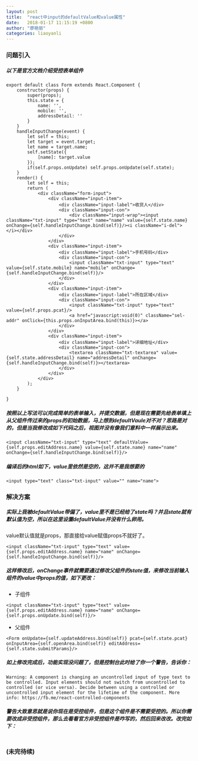```yaml
---
layout: post
title:  "react中input的defaultValue和value属性"
date:   2018-01-17 11:15:19 +0800
author: "廖艳丽"
categories: liaoyanli
---
```

### 问题引入
##### 以下是官方文档介绍受控表单组件
```
export default class Form extends React.Component {
	constructor(props) {
	    super(props);
	    this.state = {
            name: '',
            mobile: '',
            addressDetail: ''
        }
    }
    handleInputChange(event) {
        let self = this;
        let target = event.target;
        let name = target.name;
        self.setState({
            [name]: target.value
        });
        if(self.props.onUpdate) self.props.onUpdate(self.state);
    }
   	render() {
        let self = this;
     	return (
            <div className="form-input">
                <div className="input-item">
                    <div className="input-label">收货人</div>
                    <div className="input-con">
                        <div className="input-wrap"><input className="txt-input" type="text" name="name" value={self.state.name}  onChange={self.handleInputChange.bind(self)}/><i className="i-del"></i></div>
                    </div>
                </div>
                <div className="input-item">
                    <div className="input-label">手机号码</div>
                    <div className="input-con">
                        <input className="txt-input" type="text" value={self.state.mobile} name="mobile" onChange={self.handleInputChange.bind(self)}/>
                    </div>
                </div>
                <div className="input-item">
                    <div className="input-label">所在区域</div>
                    <div className="input-con">
                        <input className="txt-input" type="text" value={self.props.pcat}/>
                        <a href="javascript:void(0)" className="sel-addr" onClick={this.props.onInputArea.bind(this)}></a>
                    </div>
                </div>
                <div className="input-item">
                    <div className="input-label">详细地址</div>
                    <div className="input-con">
                        <textarea className="txt-textarea" value={self.state.addressDetail} name="addressDetail" onChange={self.handleInputChange.bind(self)}></textarea>
                    </div>
                </div>
            </div>
     	);
  	}

}
```

##### 按照以上写法可以完成简单的表单输入，并提交数据，但是现在需要先给表单填上从父组件传过来的props的初始数据，马上想到defaultVaule对不对？思路是对的，但是当我修改成如下代码之后，视图并没有像我们意料中一样展示出来。
```
<input className="txt-input" type="text" defaultValue={self.props.editAddress.name} value={self.state.name} name="name" onChange={self.handleInputChange.bind(self)}/>
```
##### 编译后的html如下，value里依然是空的，这并不是我想要的
```
<input type="text" class="txt-input" value="" name="name">
```


### 解决方案
##### 实际上我被defaultValue带偏了，value里不是已经给了state吗？并且state就有默认值为空，所以在这里设置defaultValue并没有什么卵用。
value默认值就是props，那直接给value赋值props不就好了。
```
<input className="txt-input" type="text" value={self.props.editAddress.name} name="name" onChange={self.handleInputChange.bind(self)}/>
```
##### 这样修改后，onChange事件就需要通过修改父组件的state值，来修改当前输入组件的value中props的值，如下更改：

- 子组件

```
<input className="txt-input" type="text" value={self.props.editAddress.name} name="name" onChange={self.props.onUpdate.bind(self)}/>
```

- 父组件

```
<Form onUpdate={self.updateAddress.bind(self)} pcat={self.state.pcat} onInputArea={self.openArea.bind(self)} editAddress={self.state.submitParams}/>
```

##### 如上修改完成后，功能实现没问题了，但是控制台此时给了你一个警告，告诉你：
```
Warning: A component is changing an uncontrolled input of type text to be controlled. Input elements should not switch from uncontrolled to controlled (or vice versa). Decide between using a controlled or uncontrolled input element for the lifetime of the component. More info: https://fb.me/react-controlled-components
```

##### 警告大致意思就是说你现在是受控组件，但是这个组件是不需要受控的。所以你需要改成非受控组件，那么去看看官方非受控组件是咋写的，然后回来改改。改完如下：
```
```

### (未完待续)